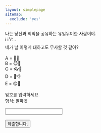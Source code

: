 ```yaml
---
layout: simplepage
sitemap:
  exclude: 'yes'
---
```


<script>
  function jsMove(){
    var baselink = "https://seil0224.github.io/labyrinth/un2"
    var pc = document.getElementById('passcode').value;
    alert("접속을 시도합니다. 404에러는 유효하지 않은 비밀번호를 의미합니다.");
    window.open(baselink.concat(pc));
  }
</script>


<p>
나는 당신과 죄악을 공유하는 유일무이한 사람이야.<br>
<span id="ssy">ì ì¹ì°...</span><br>
네가 날 이렇게 대하고도 무사할 것 같아?<br>
<br>
A = 💉🤫<br>
B = 😈🎥<br>
C = 👓🤝<br>
D = 🎤👎<br>
E = 😡📃<br>
<br>
암호를 입력하세요. <br>
형식: 알파벳 <br>
  <form autocomplete='off' onsubmit = "jsMove();">
      <input id = 'passcode' type='text' required><br><br>
      <input type = 'submit' value = '제출합니다.'>
    </form>
</p>

<!-- Adding the glitch effect -->
<script> document.getElementsById('ssy')[0].classList.add('glitch'); </script>
